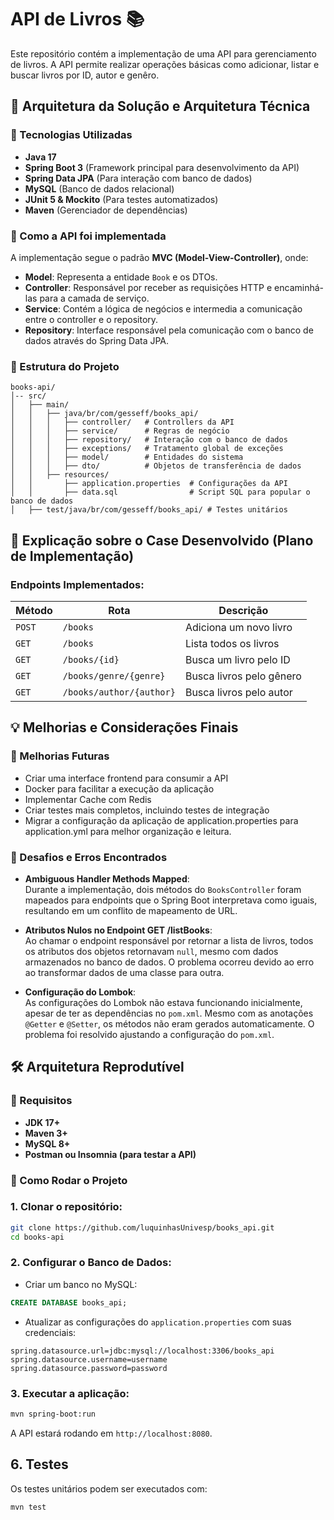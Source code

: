 
# API de Livros 📚
Este repositório contém a implementação de uma API para gerenciamento de livros. A API permite realizar operações básicas como adicionar, listar e buscar livros por ID, autor e genêro.

## 📂 Arquitetura da Solução e Arquitetura Técnica

### 🔹 Tecnologias Utilizadas
- **Java 17**
- **Spring Boot 3** (Framework principal para desenvolvimento da API)
- **Spring Data JPA** (Para interação com banco de dados)
- **MySQL** (Banco de dados relacional)
- **JUnit 5 & Mockito** (Para testes automatizados)
- **Maven** (Gerenciador de dependências)


### 🔹 Como a API foi implementada
A implementação  segue o padrão **MVC (Model-View-Controller)**, onde:
- **Model**: Representa a entidade `Book` e os DTOs.
- **Controller**: Responsável por receber as requisições HTTP e encaminhá-las para a camada de serviço.
- **Service**: Contém a lógica de negócios e intermedia a comunicação entre o controller e o repository.
- **Repository**: Interface responsável pela comunicação com o banco de dados através do Spring Data JPA.


### 🔹 Estrutura do Projeto
```
books-api/
│-- src/
│   ├── main/
│   │   ├── java/br/com/gesseff/books_api/
│   │   │   ├── controller/   # Controllers da API
│   │   │   ├── service/      # Regras de negócio
│   │   │   ├── repository/   # Interação com o banco de dados 
│   │   │   ├── exceptions/   # Tratamento global de exceções
│   │   │   ├── model/        # Entidades do sistema
│   │   │   ├── dto/          # Objetos de transferência de dados
│   │   ├── resources/
│   │       ├── application.properties  # Configurações da API
│   │       ├── data.sql                # Script SQL para popular o banco de dados
│   ├── test/java/br/com/gesseff/books_api/ # Testes unitários
```

## 🚀 Explicação sobre o Case Desenvolvido (Plano de Implementação)


### Endpoints Implementados:

| Método | Rota | Descrição |
|---------|------|------------|
| `POST`  | `/books` | Adiciona um novo livro |
| `GET`   | `/books` | Lista todos os livros |
| `GET`   | `/books/{id}` | Busca um livro pelo ID |
| `GET`   | `/books/genre/{genre}` | Busca livros pelo gênero |
| `GET`   | `/books/author/{author}` | Busca livros pelo autor |


## 💡 Melhorias e Considerações Finais

### 🔹 Melhorias Futuras
- Criar uma interface frontend para consumir a API
- Docker para facilitar a execução da aplicação
- Implementar Cache com Redis 
- Criar testes mais completos, incluindo testes de integração
- Migrar a configuração da aplicação de application.properties para application.yml para melhor organização e leitura.


### 🔹 Desafios e Erros Encontrados

- **Ambiguous Handler Methods Mapped**:  
  Durante a implementação, dois métodos do `BooksController` foram mapeados para endpoints que o Spring Boot interpretava como iguais, resultando em um conflito de mapeamento de URL.


- **Atributos Nulos no Endpoint GET /listBooks**:  
  Ao chamar o endpoint responsável por retornar a lista de livros, todos os atributos dos objetos retornavam `null`, mesmo com dados armazenados no banco de dados. O problema ocorreu devido ao erro ao transformar dados de uma classe para outra.


- **Configuração do Lombok**:  
  As configurações do Lombok não estava funcionando inicialmente, apesar de ter as dependências no `pom.xml`. Mesmo com as anotações `@Getter` e `@Setter`, os métodos não eram gerados automaticamente. O problema foi resolvido ajustando a configuração do `pom.xml`.




## 🛠 Arquitetura Reprodutível

### 📌 Requisitos
- **JDK 17+**
- **Maven 3+**
- **MySQL 8+**
- **Postman ou Insomnia (para testar a API)**


### 🔹 Como Rodar o Projeto

### **1. Clonar o repositório:**
```bash
git clone https://github.com/luquinhasUnivesp/books_api.git
cd books-api
```

### **2. Configurar o Banco de Dados:**
- Criar um banco no MySQL:
```sql
CREATE DATABASE books_api;
```
- Atualizar as configurações do `application.properties` com suas credenciais:
```properties
spring.datasource.url=jdbc:mysql://localhost:3306/books_api
spring.datasource.username=username
spring.datasource.password=password
```

### **3. Executar a aplicação:**
```bash
mvn spring-boot:run
```

A API estará rodando em `http://localhost:8080`.

## 6. Testes
Os testes unitários podem ser executados com:
```bash
mvn test
```
